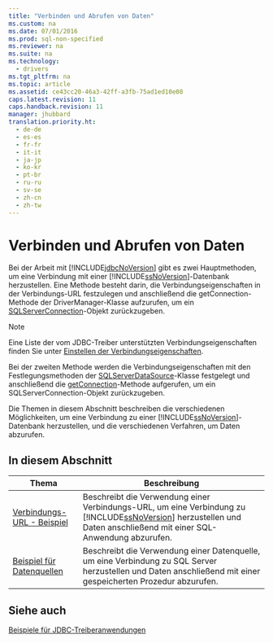 ```yaml
---
title: "Verbinden und Abrufen von Daten"
ms.custom: na
ms.date: 07/01/2016
ms.prod: sql-non-specified
ms.reviewer: na
ms.suite: na
ms.technology: 
  - drivers
ms.tgt_pltfrm: na
ms.topic: article
ms.assetid: ce43cc20-46a3-42ff-a3fb-75ad1ed10e08
caps.latest.revision: 11
caps.handback.revision: 11
manager: jhubbard
translation.priority.ht: 
  - de-de
  - es-es
  - fr-fr
  - it-it
  - ja-jp
  - ko-kr
  - pt-br
  - ru-ru
  - sv-se
  - zh-cn
  - zh-tw
---
```

# Verbinden und Abrufen von Daten
  Bei der Arbeit mit [!INCLUDE[jdbcNoVersion](../content/includes/jdbcNoVersion_md.md)] gibt es zwei Hauptmethoden, um eine Verbindung mit einer [!INCLUDE[ssNoVersion](../content/includes/ssNoVersion_md.md)]\-Datenbank herzustellen. Eine Methode besteht darin, die Verbindungseigenschaften in der Verbindungs\-URL festzulegen und anschließend die getConnection\-Methode der DriverManager\-Klasse aufzurufen, um ein [SQLServerConnection](../content/SQLServerConnection-Class.md)\-Objekt zurückzugeben.  
  
> [!NOTE]  
>  Eine Liste der vom JDBC\-Treiber unterstützten Verbindungseigenschaften finden Sie unter [Einstellen der Verbindungseigenschaften](../content/Setting-the-Connection-Properties.md).  
  
 Bei der zweiten Methode werden die Verbindungseigenschaften mit den Festlegungsmethoden der [SQLServerDataSource](../content/SQLServerDataSource-Class.md)\-Klasse festgelegt und anschließend die [getConnection](../content/getConnection-Method--SQLServerDataSource-.md)\-Methode aufgerufen, um ein SQLServerConnection\-Objekt zurückzugeben.  
  
 Die Themen in diesem Abschnitt beschreiben die verschiedenen Möglichkeiten, um eine Verbindung zu einer [!INCLUDE[ssNoVersion](../content/includes/ssNoVersion_md.md)]\-Datenbank herzustellen, und die verschiedenen Verfahren, um Daten abzurufen.  
  
## In diesem Abschnitt  
  
|Thema|Beschreibung|  
|-----------|------------------|  
|[Verbindungs-URL - Beispiel](../content/Connection-URL-Sample.md)|Beschreibt die Verwendung einer Verbindungs\-URL, um eine Verbindung zu [!INCLUDE[ssNoVersion](../content/includes/ssNoVersion_md.md)] herzustellen und Daten anschließend mit einer SQL\-Anwendung abzurufen.|  
|[Beispiel für Datenquellen](../content/Data-Source-Sample.md)|Beschreibt die Verwendung einer Datenquelle, um eine Verbindung zu SQL Server herzustellen und Daten anschließend mit einer gespeicherten Prozedur abzurufen.|  
  
## Siehe auch  
 [Beispiele für JDBC-Treiberanwendungen](../content/Sample-JDBC-Driver-Applications.md)  
  
  
